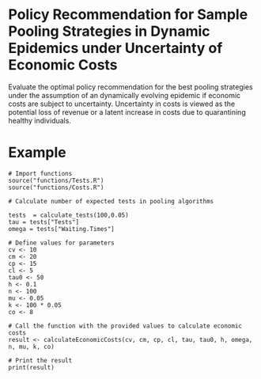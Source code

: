 # Policy Recommendation for Sample Pooling Strategies in Dynamic Epidemics under Uncertainty of Economic Costs
Evaluate the optimal policy recommendation for the best pooling strategies under the assumption of an dynamically evolving epidemic if economic costs are subject to uncertainty. Uncertainty in costs is viewed as the potential loss of revenue or a latent increase in costs due to quarantining healthy individuals.

# Example

```
# Import functions
source("functions/Tests.R")
source("functions/Costs.R")

# Calculate number of expected tests in pooling algorithms

tests  = calculate_tests(100,0.05)
tau = tests["Tests"] 
omega = tests["Waiting.Times"]

# Define values for parameters
cv <- 10
cm <- 20
cp <- 15
cl <- 5
tau0 <- 50
h <- 0.1
n <- 100
mu <- 0.05
k <- 100 * 0.05
co <- 8

# Call the function with the provided values to calculate economic costs
result <- calculateEconomicCosts(cv, cm, cp, cl, tau, tau0, h, omega, n, mu, k, co)

# Print the result
print(result)

```
